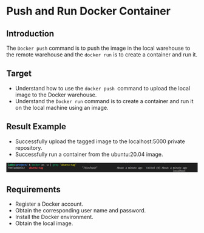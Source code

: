 # Push and Run Docker Container

## Introduction

The `Docker push` command is to push the image in the local warehouse to the remote warehouse and the `docker run` is to create a container and run it.

## Target

- Understand how to use the `docker push `command to upload the local image to the Docker warehouse.
- Understand the `Docker run` command is to create a container and run it on the local machine using an image.

## Result Example

- Successfully upload the tagged image to the localhost:5000 private repository.
- Successfully run a container from the ubuntu:20.04 image.

 ![challenge-docker-image-registry-4](assets/challenge-docker-image-registry-4.png)

## Requirements

- Register a Docker account.
- Obtain the corresponding user name and password.
- Install the Docker environment.
- Obtain the local image.